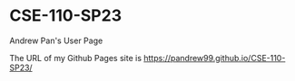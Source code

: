 # CSE-110-SP23
Andrew Pan's User Page

The URL of my Github Pages site is https://pandrew99.github.io/CSE-110-SP23/

